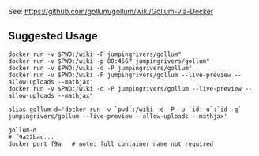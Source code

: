 See: https://github.com/gollum/gollum/wiki/Gollum-via-Docker

## Suggested Usage

```
docker run -v $PWD:/wiki -P jumpingrivers/gollum"
docker run -v $PWD:/wiki -p 80:4567 jumpingrivers/gollum"
docker run -v $PWD:/wiki -d -P jumpingrivers/gollum"
docker run -v $PWD:/wiki -P jumpingrivers/gollum --live-preview --allow-uploads --mathjax"
docker run -v $PWD:/wiki -d -P jumpingrivers/gollum --live-preview --allow-uploads --mathjax"
```

```
alias gollum-d='docker run -v `pwd`:/wiki -d -P -u `id -u`:`id -g` jumpingrivers/gollum --live-preview --allow-uploads --mathjax'

gollum-d
# f9a22bac...
docker port f9a   # note: full container name not required
```

